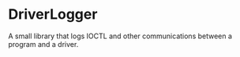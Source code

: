# DriverLogger

A small library that logs IOCTL and other communications between a program and a driver.